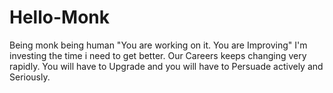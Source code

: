 # Hello-Monk
Being monk being human
"You are working on it. You are Improving"
I'm investing the time i need to get better.
Our Careers keeps changing very rapidly. You will have to Upgrade and you will have to Persuade actively and Seriously.
